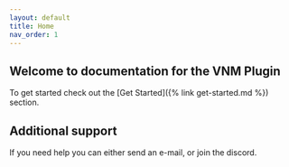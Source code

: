```yaml
---
layout: default
title: Home
nav_order: 1
---
```


## Welcome to documentation for the VNM Plugin

To get started check out the [Get Started]({% link get-started.md %}) section.

## Additional support

If you need help you can either send an e-mail, or join the discord.
